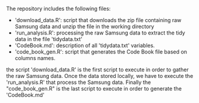 
The repository includes the following files:
- 'download_data.R': script that downloads the zip file containing raw Samsung data and unzip the file in the working directory
- 'run_analysis.R': processing the raw Samsung data to extract the tidy data in the file 'tidydata.txt'
- 'CodeBook.md': description of all 'tidydata.txt' variables.
- 'code_book_gen.R': script that generates the Code Book file based on columns names.

the script 'download_data.R' is the first script to execute in order to gather the raw Samsung data. Once the data stored locally, we have to execute the 'run_analysis.R' that process the Samsung data. 
Finally the "code_book_gen.R" is the last script to execute in order to generate the 'CodeBook.md'